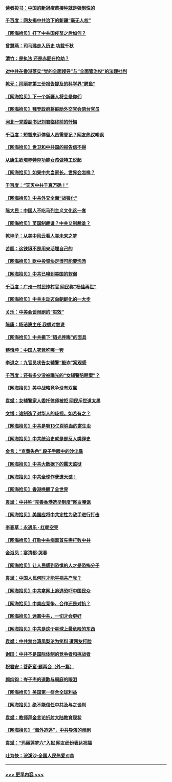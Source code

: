 #### [读者投书：中国的新冠疫苗接种就是强制性的](../pages/nsc993/n12859932.md?t=04070702) 
#### [千百度：网友揭中共治下的新疆“毫无人权”](../pages/nsc993/n12858385.md?t=04070702) 
#### [【网海拾贝】打了中共国疫苗之后如何？](../pages/nsc993/n12857866.md?t=04070702) 
#### [曾慧燕：司马璐走入历史 功载千秋](../pages/nsc993/n12856996.md?t=04070702) 
#### [清竹：是执法 还是赤匪在抢劫？](../pages/nsc993/n12856952.md?t=04070702) 
#### [对中共在香港落实“党的全面领导”与“全面管治权”的法理批判](../pages/nsc993/n12856929.md?t=04070702) 
#### [乾元：闫丽梦第三份报告提及的科学界“鳄鱼”](../pages/nsc993/n12855985.md?t=04070702) 
#### [【网海拾贝】下一个新疆人将会是你们](../pages/nsc993/n12855864.md?t=04070702) 
#### [【网海拾贝】拜登政府将鼓励外交官会晤台官员](../pages/nsc993/n12853615.md?t=04070702) 
#### [河北一党委副书记刘君临终前的忏悔](../pages/nsc993/n12849420.md?t=04070702) 
#### [千百度：短暂来沪停留人员需登记？网友热议嘲讽](../pages/nsc993/n12853497.md?t=04070702) 
#### [【网海拾贝】世卫和中共国的报告信不得](../pages/nsc993/n12850902.md?t=04070702) 
#### [从康生欲培养特异功能女孩做特工说起](../pages/nsc993/n12849289.md?t=04070702) 
#### [【网海拾贝】如果中共当家长，世界会怎样？](../pages/nsc993/n12848436.md?t=04070702) 
#### [千百度：“天灭中共千真万确！”](../pages/nsc993/n12845659.md?t=04070702) 
#### [【网海拾贝】中共外交全面“战狼化”](../pages/nsc993/n12845607.md?t=04070702) 
#### [陈大民：中国人不吃马列主义文化这一套](../pages/nsc993/n12842496.md?t=04070702) 
#### [【网海拾贝】英国制裁谁？中共又制裁谁？](../pages/nsc993/n12840909.md?t=04070702) 
#### [乾坤子：从美中风云看人类未来之梦](../pages/nsc993/n12840590.md?t=04070702) 
#### [苦胆：这铁锹不是用来活埋自己的](../pages/nsc993/n12839512.md?t=04070702) 
#### [【网海拾贝】欧中投资协定很可能要泡汤](../pages/nsc993/n12835122.md?t=04070702) 
#### [【网海拾贝】中共已嗅到美国的软弱](../pages/nsc993/n12832411.md?t=04070702) 
#### [千百度：广州一村民炸村官 网民称“杨佳再世”](../pages/nsc993/n12832380.md?t=04070702) 
#### [【网海拾贝】中共主动迈向朝鲜化的一大步](../pages/nsc993/n12829887.md?t=04070702) 
#### [关乐：中美会谈闹剧的“实效”](../pages/nsc993/n12826698.md?t=04070702) 
#### [陈康：杨洁篪主任  我想对您说](../pages/nsc993/n12826609.md?t=04070702) 
#### [【网海拾贝】中共撕下“韬光养晦”的面具](../pages/nsc993/n12826459.md?t=04070702) 
#### [蔡慎坤：中国人究竟吃哪一套](../pages/nsc993/n12826010.md?t=04070702) 
#### [李退之：九官员状告女辅警“敲诈”案观感](../pages/nsc993/n12823984.md?t=04070702) 
#### [千百度：还有多少没被曝光的“女辅警陪睡案”？](../pages/nsc993/n12822136.md?t=04070702) 
#### [【网海拾贝】美中战略竞争没有双赢](../pages/nsc993/n12822105.md?t=04070702) 
#### [袁斌：女辅警家人委托律师被拒 网民斥世道太黑](../pages/nsc993/n12822004.md?t=04070702) 
#### [文博：谁制造了对华人的歧视，如若有之？](../pages/nsc993/n12821635.md?t=04070702) 
#### [【网海拾贝】中共是吸13亿百姓血的寄生虫](../pages/nsc993/n12819191.md?t=04070702) 
#### [【网海拾贝】中共统治史就是部反人类罪史](../pages/nsc993/n12816738.md?t=04070702) 
#### [金言：“京黄失色” 段子手眼中的沙尘暴](../pages/nsc993/n12815700.md?t=04070702) 
#### [【网海拾贝】中共大数据下的露天监狱](../pages/nsc993/n12811075.md?t=04070702) 
#### [【网海拾贝】中共全球作孽遭天谴！](../pages/nsc993/n12810258.md?t=04070702) 
#### [【网海拾贝】香港唤醒了全世界](../pages/nsc993/n12809100.md?t=04070702) 
#### [袁斌：中共称“完善香港选举制度”网友嘲讽](../pages/nsc993/n12808994.md?t=04070702) 
#### [【网海拾贝】美国应将中共定性为敌手进行打击](../pages/nsc993/n12806870.md?t=04070702) 
#### [李春草：永遇乐 · 红朝空壳](../pages/nsc993/n12805365.md?t=04070702) 
#### [【网海拾贝】打败中共病毒首先需打败中共](../pages/nsc993/n12803930.md?t=04070702) 
#### [金浴凤：宴清都‧哭春](../pages/nsc993/n12801601.md?t=04070702) 
#### [【网海拾贝】让人民感到恐惧的人才是恐怖分子](../pages/nsc993/n12799347.md?t=04070702) 
#### [袁斌：中国人民何时才能平视共产党？](../pages/nsc993/n12799306.md?t=04070702) 
#### [【网海拾贝】中共拿网上追逃恐吓中国民众](../pages/nsc993/n12796905.md?t=04070702) 
#### [【网海拾贝】中美应竞争、合作还是对抗？](../pages/nsc993/n12794675.md?t=04070702) 
#### [【网海拾贝】远离中共，一切才会更好](../pages/nsc993/n12793572.md?t=04070702) 
#### [【网海拾贝】中共是这个星球上最危险的东西](../pages/nsc993/n12791400.md?t=04070702) 
#### [袁斌：中共禁台湾凤梨沦为笑料 遭网友打脸](../pages/nsc993/n12791335.md?t=04070702) 
#### [谢田：中共不是国际体制的竞争者和挑战者](../pages/nsc993/n12791212.md?t=04070702) 
#### [祝君安：菩萨蛮·题两会（外一篇）](../pages/nsc993/n12786801.md?t=04070702) 
#### [颜纯钩：岑子杰的道歉与周庭的眼泪](../pages/nsc993/n12786775.md?t=04070702) 
#### [【网海拾贝】美国第一符合全球利益](../pages/nsc993/n12786666.md?t=04070702) 
#### [【网海拾贝】绝不能信任中共及与之谈判](../pages/nsc993/n12784266.md?t=04070702) 
#### [袁斌：教师拜金言论折射大陆教育现状](../pages/nsc993/n12783868.md?t=04070702) 
#### [【网海拾贝】“海外追逃”，中共导演的闹剧](../pages/nsc993/n12781638.md?t=04070702) 
#### [袁斌：“玛丽莲梦六”入狱 网友纷纷表达祝福](../pages/nsc993/n12781432.md?t=04070702) 
#### [吐为快：浣溪沙·全国人民热爱刃总](../pages/nsc993/n12781393.md?t=04070702) 

----
#### [ >>> 更早内容 <<< ](../indexes/nsc993-earlier.md)
